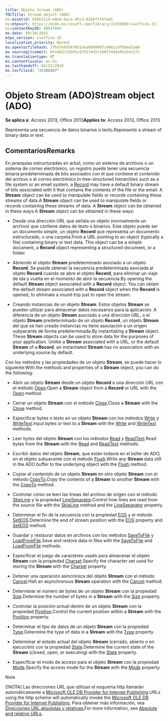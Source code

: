 ```yaml
---
title: Objeto Stream (ADO)
TOCTitle: Stream object (ADO)
ms:assetid: d49b1514-e0b4-0aca-d5c2-8266f3f4fe65
ms:mtpsurl: https://msdn.microsoft.com/library/JJ250065(v=office.15)
ms:contentKeyID: 48547945
ms.date: 09/18/2015
mtps_version: v=office.15
localization_priority: Normal
ms.openlocfilehash: 1f6d7e8f64f6b14ea699006fc0461cdf0ded2a06
ms.sourcegitcommit: 8fe462c32b91c87911942c188f3445e85a54137c
ms.translationtype: MT
ms.contentlocale: es-ES
ms.lasthandoff: 04/23/2019
ms.locfileid: "32308487"
---
```

# <a name="stream-object-ado"></a><span data-ttu-id="0d8ca-102">Objeto Stream (ADO)</span><span class="sxs-lookup"><span data-stu-id="0d8ca-102">Stream object (ADO)</span></span>


<span data-ttu-id="0d8ca-103">**Se aplica a:** Access 2013, Office 2013</span><span class="sxs-lookup"><span data-stu-id="0d8ca-103">**Applies to**: Access 2013, Office 2013</span></span>

<span data-ttu-id="0d8ca-104">Representa una secuencia de datos binarios o texto.</span><span class="sxs-lookup"><span data-stu-id="0d8ca-104">Represents a stream of binary data or text.</span></span>

## <a name="remarks"></a><span data-ttu-id="0d8ca-105">Comentarios</span><span class="sxs-lookup"><span data-stu-id="0d8ca-105">Remarks</span></span>

<span data-ttu-id="0d8ca-106">En jerarquías estructuradas en árbol, como un sistema [](record-object-ado.md) de archivos o un sistema de correo electrónico, un registro puede tener una secuencia binaria predeterminada de bits asociados con él que contiene el contenido del archivo o el correo electrónico.</span><span class="sxs-lookup"><span data-stu-id="0d8ca-106">In tree-structured hierarchies such as a file system or an email system, a [Record](record-object-ado.md) may have a default binary stream of bits associated with it that contains the contents of the file or the email.</span></span> <span data-ttu-id="0d8ca-107">A **Stream** object can be used to manipulate fields or records containing these streams of data.</span><span class="sxs-lookup"><span data-stu-id="0d8ca-107">A **Stream** object can be used to manipulate fields or records containing these streams of data.</span></span> <span data-ttu-id="0d8ca-108">A **Stream** object can be obtained in these ways:</span><span class="sxs-lookup"><span data-stu-id="0d8ca-108">A **Stream** object can be obtained in these ways:</span></span>

  - <span data-ttu-id="0d8ca-p102">Desde una dirección URL que señala un objeto (normalmente un archivo) que contiene datos de texto o binarios. Este objeto puede ser un documento simple, un objeto **Record** que representa un documento estructurado, o una carpeta.</span><span class="sxs-lookup"><span data-stu-id="0d8ca-p102">From a URL pointing to an object (typically a file) containing binary or text data. This object can be a simple document, a **Record** object representing a structured document, or a folder.</span></span>

  - <span data-ttu-id="0d8ca-p103">Abriendo el objeto **Stream** predeterminado asociado a un objeto **Record**. Se puede obtener la secuencia predeterminada asociada al objeto **Record** cuando se abre el objeto **Record**, para eliminar un viaje de ida y vuelta en el momento de abrir la secuencia.</span><span class="sxs-lookup"><span data-stu-id="0d8ca-p103">By opening the default **Stream** object associated with a **Record** object. You can obtain the default stream associated with a **Record** object when the **Record** is opened, to eliminate a round-trip just to open the stream.</span></span>

  - <span data-ttu-id="0d8ca-p104">Creando instancias de un objeto **Stream**. Estos objetos **Stream** se pueden utilizar para almacenar datos necesarios para la aplicación. A diferencia de un objeto **Stream** asociado a una dirección URL, o el objeto **Stream** predeterminado de un objeto **Record**, un objeto **Stream** del que se han creado instancias no tiene asociación a un origen subyacente de forma predeterminada.</span><span class="sxs-lookup"><span data-stu-id="0d8ca-p104">By instantiating a **Stream** object. These **Stream** objects can be used to store data for the purposes of your application. Unlike a **Stream** associated with a URL, or the default **Stream** of a **Record**, an instantiated **Stream** has no association with an underlying source by default.</span></span>

<span data-ttu-id="0d8ca-116">Con los métodos y las propiedades de un objeto **Stream**, se puede hacer lo siguiente:</span><span class="sxs-lookup"><span data-stu-id="0d8ca-116">With the methods and properties of a **Stream** object, you can do the following:</span></span>

  - <span data-ttu-id="0d8ca-117">Abrir un objeto **Stream** desde un objeto **Record** o una dirección URL con el método [Open](open-method-ado-stream.md).</span><span class="sxs-lookup"><span data-stu-id="0d8ca-117">Open a **Stream** object from a **Record** or URL with the [Open](open-method-ado-stream.md) method.</span></span>

  - <span data-ttu-id="0d8ca-118">Cerrar un objeto **Stream** con el método [Close](close-method-ado.md).</span><span class="sxs-lookup"><span data-stu-id="0d8ca-118">Close a **Stream** with the [Close](close-method-ado.md) method.</span></span>

  - <span data-ttu-id="0d8ca-119">Especificar bytes o texto en un objeto **Stream** con los métodos [Write](write-method-ado.md) y [WriteText](writetext-method-ado.md).</span><span class="sxs-lookup"><span data-stu-id="0d8ca-119">Input bytes or text to a **Stream** with the [Write](write-method-ado.md) and [WriteText](writetext-method-ado.md) methods.</span></span>

  - <span data-ttu-id="0d8ca-120">Leer bytes del objeto **Stream** con los métodos [Read](read-method-ado.md) y [ReadText](readtext-method-ado.md).</span><span class="sxs-lookup"><span data-stu-id="0d8ca-120">Read bytes from the **Stream** with the [Read](read-method-ado.md) and [ReadText](readtext-method-ado.md) methods.</span></span>

  - <span data-ttu-id="0d8ca-121">Escribir datos del objeto **Stream**, que están todavía en el búfer de ADO, en el objeto subyacente con el método [Flush](flush-method-ado.md).</span><span class="sxs-lookup"><span data-stu-id="0d8ca-121">Write any **Stream** data still in the ADO buffer to the underlying object with the [Flush](flush-method-ado.md) method.</span></span>

  - <span data-ttu-id="0d8ca-122">Copiar el contenido de un objeto **Stream** en otro objeto **Stream** con el método [CopyTo](copyto-method-ado.md).</span><span class="sxs-lookup"><span data-stu-id="0d8ca-122">Copy the contents of a **Stream** to another **Stream** with the [CopyTo](copyto-method-ado.md) method.</span></span>

  - <span data-ttu-id="0d8ca-123">Controlar cómo se leen las líneas del archivo de origen con el método [SkipLine](skipline-method-ado.md) y la propiedad [LineSeparator](lineseparator-property-ado.md).</span><span class="sxs-lookup"><span data-stu-id="0d8ca-123">Control how lines are read from the source file with the [SkipLine](skipline-method-ado.md) method and the [LineSeparator](lineseparator-property-ado.md) property.</span></span>

  - <span data-ttu-id="0d8ca-124">Determinar el fin de la secuencia con la propiedad [EOS](eos-property-ado.md) y el método [SetEOS](seteos-method-ado.md).</span><span class="sxs-lookup"><span data-stu-id="0d8ca-124">Determine the end of stream position with the [EOS](eos-property-ado.md) property and [SetEOS](seteos-method-ado.md) method.</span></span>

  - <span data-ttu-id="0d8ca-125">Guardar y restaurar datos en archivos con los métodos [SaveToFile](savetofile-method-ado.md) y [LoadFromFile](loadfromfile-method-ado.md).</span><span class="sxs-lookup"><span data-stu-id="0d8ca-125">Save and restore data in files with the [SaveToFile](savetofile-method-ado.md) and [LoadFromFile](loadfromfile-method-ado.md) methods.</span></span>

  - <span data-ttu-id="0d8ca-126">Especificar el juego de caracteres usado para almacenar el objeto **Stream** con la propiedad [Charset](charset-property-ado.md).</span><span class="sxs-lookup"><span data-stu-id="0d8ca-126">Specify the character set used for storing the **Stream** with the [Charset](charset-property-ado.md) property.</span></span>

  - <span data-ttu-id="0d8ca-127">Detener una operación asincrónica del objeto **Stream** con el método [Cancel](cancel-method-ado.md).</span><span class="sxs-lookup"><span data-stu-id="0d8ca-127">Halt an asynchronous **Stream** operation with the [Cancel](cancel-method-ado.md) method.</span></span>

  - <span data-ttu-id="0d8ca-128">Determinar el número de bytes de un objeto **Stream** con la propiedad [Size](https://docs.microsoft.com/office/vba/access/concepts/miscellaneous/size-property-ado-stream).</span><span class="sxs-lookup"><span data-stu-id="0d8ca-128">Determine the number of bytes in a **Stream** with the [Size](https://docs.microsoft.com/office/vba/access/concepts/miscellaneous/size-property-ado-stream) property.</span></span>

  - <span data-ttu-id="0d8ca-129">Controlar la posición actual dentro de un objeto **Stream** con la propiedad [Position](position-property-ado.md).</span><span class="sxs-lookup"><span data-stu-id="0d8ca-129">Control the current position within a **Stream** with the [Position](position-property-ado.md) property.</span></span>

  - <span data-ttu-id="0d8ca-130">Determinar el tipo de datos de un objeto **Stream** con la propiedad [Type](type-property-ado-stream.md).</span><span class="sxs-lookup"><span data-stu-id="0d8ca-130">Determine the type of data in a **Stream** with the [Type](type-property-ado-stream.md) property.</span></span>

  - <span data-ttu-id="0d8ca-131">Determinar el estado actual del objeto **Stream** (cerrado, abierto o en ejecución) con la propiedad [State](state-property-ado.md).</span><span class="sxs-lookup"><span data-stu-id="0d8ca-131">Determine the current state of the **Stream** (closed, open, or executing) with the [State](state-property-ado.md) property.</span></span>

  - <span data-ttu-id="0d8ca-132">Especificar el modo de acceso para el objeto **Stream** con la propiedad [Mode](mode-property-ado.md).</span><span class="sxs-lookup"><span data-stu-id="0d8ca-132">Specify the access mode for the **Stream** with the [Mode](mode-property-ado.md) property.</span></span>

> [!NOTE]
> <span data-ttu-id="0d8ca-133">[!NOTA] Las direcciones URL que utilizan el esquema http llamarán automáticamente a [Microsoft OLE DB Provider for Internet Publishing](microsoft-ole-db-provider-for-internet-publishing.md).</span><span class="sxs-lookup"><span data-stu-id="0d8ca-133">URLs using the http scheme will automatically invoke the [Microsoft OLE DB Provider for Internet Publishing](microsoft-ole-db-provider-for-internet-publishing.md).</span></span> <span data-ttu-id="0d8ca-134">Para obtener más información, vea [Direcciones URL absolutas y relativas.](absolute-and-relative-urls.md)</span><span class="sxs-lookup"><span data-stu-id="0d8ca-134">For more information, see [Absolute and relative URLs](absolute-and-relative-urls.md).</span></span>


